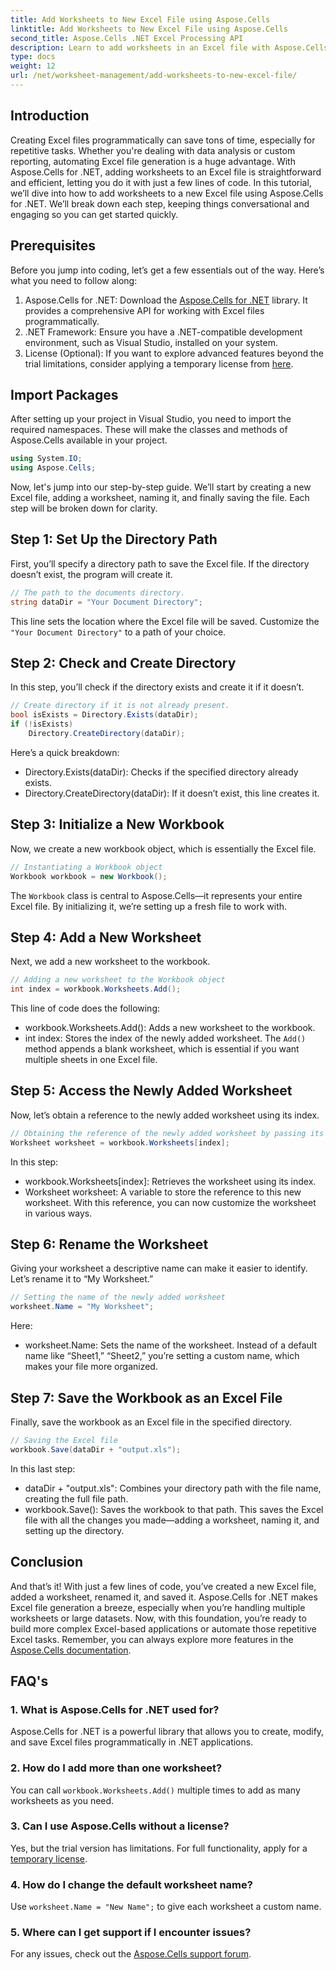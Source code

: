 ```yaml
---
title: Add Worksheets to New Excel File using Aspose.Cells
linktitle: Add Worksheets to New Excel File using Aspose.Cells
second_title: Aspose.Cells .NET Excel Processing API
description: Learn to add worksheets in an Excel file with Aspose.Cells for .NET. Step-by-step guide for beginners, from setup to saving the Excel file.
type: docs
weight: 12
url: /net/worksheet-management/add-worksheets-to-new-excel-file/
---
```

## Introduction
Creating Excel files programmatically can save tons of time, especially for repetitive tasks. Whether you're dealing with data analysis or custom reporting, automating Excel file generation is a huge advantage. With Aspose.Cells for .NET, adding worksheets to an Excel file is straightforward and efficient, letting you do it with just a few lines of code.
In this tutorial, we’ll dive into how to add worksheets to a new Excel file using Aspose.Cells for .NET. We’ll break down each step, keeping things conversational and engaging so you can get started quickly.
## Prerequisites
Before you jump into coding, let’s get a few essentials out of the way. Here’s what you need to follow along:
1. Aspose.Cells for .NET: Download the [Aspose.Cells for .NET](https://releases.aspose.com/cells/net/) library. It provides a comprehensive API for working with Excel files programmatically.
2. .NET Framework: Ensure you have a .NET-compatible development environment, such as Visual Studio, installed on your system.
3. License (Optional): If you want to explore advanced features beyond the trial limitations, consider applying a temporary license from [here](https://purchase.aspose.com/temporary-license/).
## Import Packages
After setting up your project in Visual Studio, you need to import the required namespaces. These will make the classes and methods of Aspose.Cells available in your project.
```csharp
using System.IO;
using Aspose.Cells;
```
Now, let's jump into our step-by-step guide.
We’ll start by creating a new Excel file, adding a worksheet, naming it, and finally saving the file. Each step will be broken down for clarity.
## Step 1: Set Up the Directory Path
First, you’ll specify a directory path to save the Excel file. If the directory doesn’t exist, the program will create it.
```csharp
// The path to the documents directory.
string dataDir = "Your Document Directory";
```
This line sets the location where the Excel file will be saved. Customize the `"Your Document Directory"` to a path of your choice.
## Step 2: Check and Create Directory
In this step, you’ll check if the directory exists and create it if it doesn’t.
```csharp
// Create directory if it is not already present.
bool isExists = Directory.Exists(dataDir);
if (!isExists)
    Directory.CreateDirectory(dataDir);
```
Here’s a quick breakdown:
- Directory.Exists(dataDir): Checks if the specified directory already exists.
- Directory.CreateDirectory(dataDir): If it doesn’t exist, this line creates it.
## Step 3: Initialize a New Workbook
Now, we create a new workbook object, which is essentially the Excel file. 
```csharp
// Instantiating a Workbook object
Workbook workbook = new Workbook();
```
The `Workbook` class is central to Aspose.Cells—it represents your entire Excel file. By initializing it, we’re setting up a fresh file to work with.
## Step 4: Add a New Worksheet
Next, we add a new worksheet to the workbook. 
```csharp
// Adding a new worksheet to the Workbook object
int index = workbook.Worksheets.Add();
```
This line of code does the following:
- workbook.Worksheets.Add(): Adds a new worksheet to the workbook.
- int index: Stores the index of the newly added worksheet.
The `Add()` method appends a blank worksheet, which is essential if you want multiple sheets in one Excel file.
## Step 5: Access the Newly Added Worksheet
Now, let’s obtain a reference to the newly added worksheet using its index.
```csharp
// Obtaining the reference of the newly added worksheet by passing its sheet index
Worksheet worksheet = workbook.Worksheets[index];
```
In this step:
- workbook.Worksheets[index]: Retrieves the worksheet using its index.
- Worksheet worksheet: A variable to store the reference to this new worksheet.
With this reference, you can now customize the worksheet in various ways.
## Step 6: Rename the Worksheet
Giving your worksheet a descriptive name can make it easier to identify. Let’s rename it to “My Worksheet.”
```csharp
// Setting the name of the newly added worksheet
worksheet.Name = "My Worksheet";
```
Here:
- worksheet.Name: Sets the name of the worksheet. 
Instead of a default name like “Sheet1,” “Sheet2,” you’re setting a custom name, which makes your file more organized.
## Step 7: Save the Workbook as an Excel File
Finally, save the workbook as an Excel file in the specified directory.
```csharp
// Saving the Excel file
workbook.Save(dataDir + "output.xls");
```
In this last step:
- dataDir + "output.xls": Combines your directory path with the file name, creating the full file path.
- workbook.Save(): Saves the workbook to that path.
This saves the Excel file with all the changes you made—adding a worksheet, naming it, and setting up the directory.
## Conclusion
And that’s it! With just a few lines of code, you’ve created a new Excel file, added a worksheet, renamed it, and saved it. Aspose.Cells for .NET makes Excel file generation a breeze, especially when you’re handling multiple worksheets or large datasets. Now, with this foundation, you’re ready to build more complex Excel-based applications or automate those repetitive Excel tasks.
Remember, you can always explore more features in the [Aspose.Cells documentation](https://reference.aspose.com/cells/net/).
## FAQ's
### 1. What is Aspose.Cells for .NET used for?
Aspose.Cells for .NET is a powerful library that allows you to create, modify, and save Excel files programmatically in .NET applications.
### 2. How do I add more than one worksheet?
You can call `workbook.Worksheets.Add()` multiple times to add as many worksheets as you need.
### 3. Can I use Aspose.Cells without a license?
Yes, but the trial version has limitations. For full functionality, apply for a [temporary license](https://purchase.aspose.com/temporary-license/).
### 4. How do I change the default worksheet name?
Use `worksheet.Name = "New Name";` to give each worksheet a custom name.
### 5. Where can I get support if I encounter issues?
For any issues, check out the [Aspose.Cells support forum](https://forum.aspose.com/c/cells/9).
